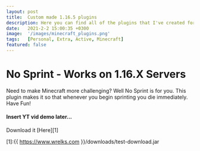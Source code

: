 ```yaml
---
layout: post
title:  Custom made 1.16.5 plugins
description: Here you can find all of the plugins that I've created for Minecraft, all completely free.
date:   2021-2-2 15:00:35 +0300
image:  '/images/minecraft_plugins.png'
tags:   [Personal, Extra, Active, Minecraft]
featured: false
---
```


# No Sprint - Works on 1.16.X Servers

Need to make Minecraft more challenging? Well No Sprint is for you. This plugin makes it so
that whenever you begin sprinting you die immediately. Have Fun!

#### Insert YT vid demo later...

Download it [Here][1]

[1]:{{ https://www.wrelks.com }}/downloads/test-download.jar